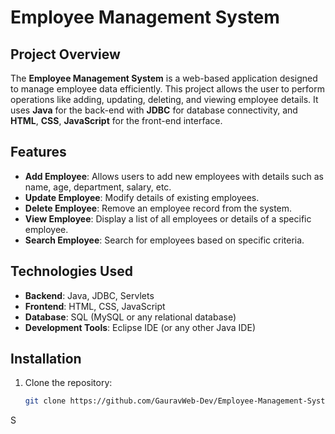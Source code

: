 # Employee Management System

## Project Overview
The **Employee Management System** is a web-based application designed to manage employee data efficiently. This project allows the user to perform operations like adding, updating, deleting, and viewing employee details. It uses **Java** for the back-end with **JDBC** for database connectivity, and **HTML**, **CSS**, **JavaScript** for the front-end interface.

## Features
- **Add Employee**: Allows users to add new employees with details such as name, age, department, salary, etc.
- **Update Employee**: Modify details of existing employees.
- **Delete Employee**: Remove an employee record from the system.
- **View Employee**: Display a list of all employees or details of a specific employee.
- **Search Employee**: Search for employees based on specific criteria.

## Technologies Used
- **Backend**: Java, JDBC, Servlets
- **Frontend**: HTML, CSS, JavaScript
- **Database**: SQL (MySQL or any relational database)
- **Development Tools**: Eclipse IDE (or any other Java IDE)

## Installation

1. Clone the repository:
   ```bash
   git clone https://github.com/GauravWeb-Dev/Employee-Management-System.git
S